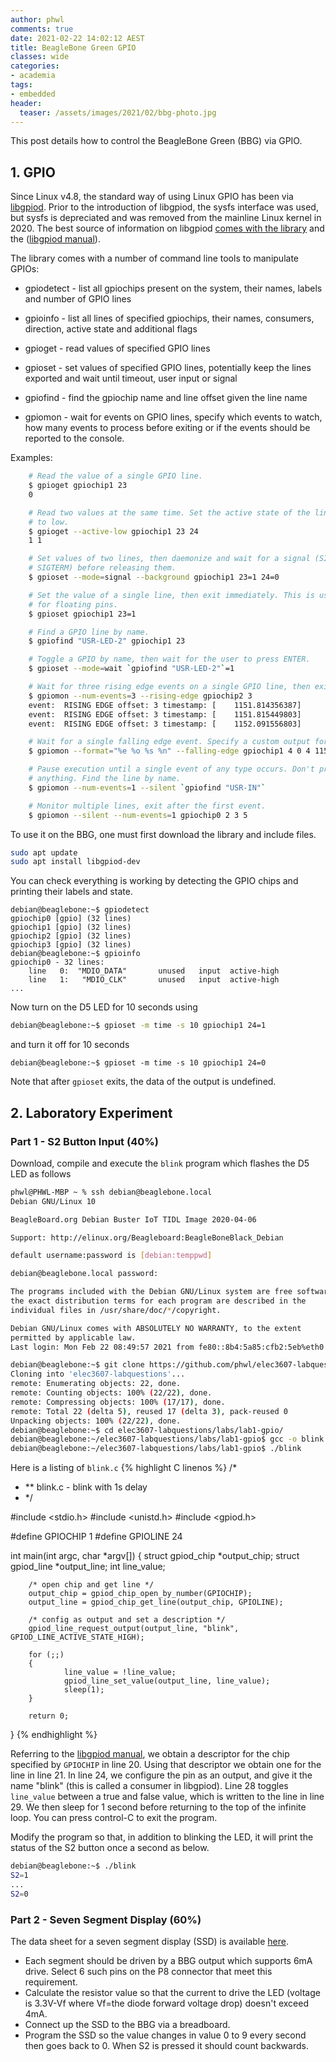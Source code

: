 ```yaml
---
author: phwl
comments: true
date: 2021-02-22 14:02:12 AEST
title: BeagleBone Green GPIO
classes: wide
categories:
- academia
tags:
- embedded
header:
  teaser: /assets/images/2021/02/bbg-photo.jpg
---
```


This post details how to control the BeagleBone Green (BBG) via GPIO.

## 1. GPIO
Since Linux v4.8, the standard way of using Linux GPIO has been via 
[libgpiod](https://git.kernel.org/pub/scm/libs/libgpiod/libgpiod.git/).
Prior to the introduction of libgpiod, the
sysfs interface was used, but sysfs is depreciated and was removed from the mainline Linux kernel
in 2020. 
The best source of information on libgpiod
[comes with the library](https://git.kernel.org/pub/scm/libs/libgpiod/libgpiod.git/about/) and the ([libgpiod manual](http://phwl.org/assets/images/2021/02/libgpiod-ref.pdf)).

The library comes with a number of command line tools to manipulate GPIOs:
 * gpiodetect - list all gpiochips present on the system, their names, labels
               and number of GPIO lines

 * gpioinfo   - list all lines of specified gpiochips, their names, consumers,
               direction, active state and additional flags

 * gpioget    - read values of specified GPIO lines

 * gpioset    - set values of specified GPIO lines, potentially keep the lines
               exported and wait until timeout, user input or signal

 * gpiofind   - find the gpiochip name and line offset given the line name

 * gpiomon    - wait for events on GPIO lines, specify which events to watch,
               how many events to process before exiting or if the events
               should be reported to the console.

Examples:

``` sh
    # Read the value of a single GPIO line.
    $ gpioget gpiochip1 23
    0

    # Read two values at the same time. Set the active state of the lines
    # to low.
    $ gpioget --active-low gpiochip1 23 24
    1 1

    # Set values of two lines, then daemonize and wait for a signal (SIGINT or
    # SIGTERM) before releasing them.
    $ gpioset --mode=signal --background gpiochip1 23=1 24=0

    # Set the value of a single line, then exit immediately. This is useful
    # for floating pins.
    $ gpioset gpiochip1 23=1

    # Find a GPIO line by name.
    $ gpiofind "USR-LED-2" gpiochip1 23

    # Toggle a GPIO by name, then wait for the user to press ENTER.
    $ gpioset --mode=wait `gpiofind "USR-LED-2"`=1

    # Wait for three rising edge events on a single GPIO line, then exit.
    $ gpiomon --num-events=3 --rising-edge gpiochip2 3
    event:  RISING EDGE offset: 3 timestamp: [    1151.814356387]
    event:  RISING EDGE offset: 3 timestamp: [    1151.815449803]
    event:  RISING EDGE offset: 3 timestamp: [    1152.091556803]

    # Wait for a single falling edge event. Specify a custom output format.
    $ gpiomon --format="%e %o %s %n" --falling-edge gpiochip1 4 0 4 1156 615459801

    # Pause execution until a single event of any type occurs. Don't print
    # anything. Find the line by name.
    $ gpiomon --num-events=1 --silent `gpiofind "USR-IN"`

    # Monitor multiple lines, exit after the first event.
    $ gpiomon --silent --num-events=1 gpiochip0 2 3 5
```

To use it on the BBG, one must
first download the library and include files.
```sh
sudo apt update
sudo apt install libgpiod-dev
```

You can check everything is working by detecting the GPIO chips
and printing their labels and state. 
```
debian@beaglebone:~$ gpiodetect
gpiochip0 [gpio] (32 lines)
gpiochip1 [gpio] (32 lines)
gpiochip2 [gpio] (32 lines)
gpiochip3 [gpio] (32 lines)
debian@beaglebone:~$ gpioinfo
gpiochip0 - 32 lines:
	line   0:  "MDIO_DATA"       unused   input  active-high 
	line   1:   "MDIO_CLK"       unused   input  active-high 
...
```

Now turn on the D5 LED for 10 seconds using
``` bash
debian@beaglebone:~$ gpioset -m time -s 10 gpiochip1 24=1
```
and turn it off for 10 seconds
```
debian@beaglebone:~$ gpioset -m time -s 10 gpiochip1 24=0
```
Note that after ```gpioset``` exits, the data of the output is undefined.

## 2. Laboratory Experiment
### Part 1 - S2 Button Input (40%)
Download, compile and execute the ```blink``` program which flashes the D5 LED as follows

``` bash
phwl@PHWL-MBP ~ % ssh debian@beaglebone.local
Debian GNU/Linux 10

BeagleBoard.org Debian Buster IoT TIDL Image 2020-04-06

Support: http://elinux.org/Beagleboard:BeagleBoneBlack_Debian

default username:password is [debian:temppwd]

debian@beaglebone.local password: 

The programs included with the Debian GNU/Linux system are free software;
the exact distribution terms for each program are described in the
individual files in /usr/share/doc/*/copyright.

Debian GNU/Linux comes with ABSOLUTELY NO WARRANTY, to the extent
permitted by applicable law.
Last login: Mon Feb 22 08:49:57 2021 from fe80::8b4:5a85:cfb2:5eb%eth0

debian@beaglebone:~$ git clone https://github.com/phwl/elec3607-labquestions
Cloning into 'elec3607-labquestions'...
remote: Enumerating objects: 22, done.
remote: Counting objects: 100% (22/22), done.
remote: Compressing objects: 100% (17/17), done.
remote: Total 22 (delta 5), reused 17 (delta 3), pack-reused 0
Unpacking objects: 100% (22/22), done.
debian@beaglebone:~$ cd elec3607-labquestions/labs/lab1-gpio/
debian@beaglebone:~/elec3607-labquestions/labs/lab1-gpio$ gcc -o blink blink.c -lgpiod
debian@beaglebone:~/elec3607-labquestions/labs/lab1-gpio$ ./blink
```

Here is a listing of ```blink.c```
{% highlight C linenos %}
/*
 * **    blink.c -    blink with 1s delay 
 * */

#include <stdio.h>
#include <unistd.h>
#include <gpiod.h>

#define GPIOCHIP        1
#define GPIOLINE        24

int 
main(int argc, char *argv[])
{
        struct gpiod_chip *output_chip;
        struct gpiod_line *output_line;
        int line_value;

        /* open chip and get line */
        output_chip = gpiod_chip_open_by_number(GPIOCHIP);
        output_line = gpiod_chip_get_line(output_chip, GPIOLINE);

        /* config as output and set a description */
        gpiod_line_request_output(output_line, "blink", GPIOD_LINE_ACTIVE_STATE_HIGH);

        for (;;)
        {
                line_value = !line_value;
                gpiod_line_set_value(output_line, line_value);
                sleep(1);
        }

        return 0;
}
{% endhighlight %}

Referring to the [libgpiod manual](http://phwl.org/assets/images/2021/02/libgpiod-ref.pdf), we obtain a descriptor for the chip specified by ```GPIOCHIP``` in line 20. Using that descriptor we obtain one for the line in line 21. 
In line 24, we configure the pin as an output, and give it the name "blink" (this is called a consumer in libgpiod). Line 28 toggles ```line_value``` between a true and false value, which is written to the line in line 29. We then sleep for 1 second before returning to the top of the infinite loop. You can press control-C to exit the program.

Modify the program so that, in addition to blinking the LED, it will
print the status of the S2 button once a second as below.
``` bash
debian@beaglebone:~$ ./blink 
S2=1
...
S2=0
```

### Part 2 - Seven Segment Display (60%)
The data sheet for a seven segment display (SSD) is available [here](http://www.farnell.com/datasheets/2863910.pdf). 
 * Each segment should be driven by a BBG output which supports 6mA drive. Select 6 such pins on the P8 connector that meet this requirement.
 * Calculate the resistor value so that the current to drive the LED (voltage is 3.3V-Vf where Vf=the diode forward voltage drop) doesn't exceed 4mA.
 * Connect up the SSD to the BBG via a breadboard.
 * Program the SSD so the value changes in value 0 to 9 every second then goes back to 0. When S2 is pressed it should count backwards.
